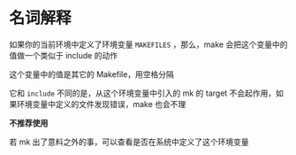 # 名词解释
如果你的当前环境中定义了环境变量 `MAKEFILES` ，那么，make 会把这个变量中的值做一个类似于 include 的动作

这个变量中的值是其它的 Makefile，用空格分隔

它和 `include` 不同的是，从这个环境变量中引入的 mk  的 target 不会起作用，如果环境变量中定义的文件发现错误，make 也会不理

**不推荐使用**

若 mk 出了意料之外的事，可以查看是否在系统中定义了这个环境变量